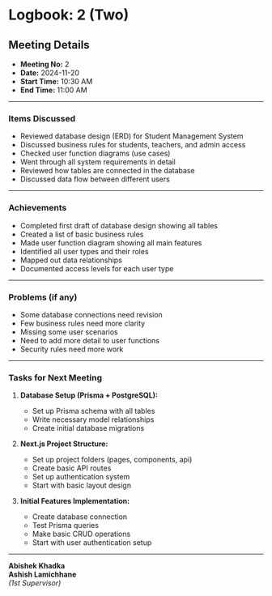 # **Logbook**: 2 (Two)

## **Meeting Details**

- **Meeting No:** 2
- **Date:** 2024-11-20
- **Start Time:** 10:30 AM
- **End Time:** 11:00 AM

---

### **Items Discussed**

- Reviewed database design (ERD) for Student Management System
- Discussed business rules for students, teachers, and admin access
- Checked user function diagrams (use cases)
- Went through all system requirements in detail
- Reviewed how tables are connected in the database
- Discussed data flow between different users

---

### **Achievements**

- Completed first draft of database design showing all tables
- Created a list of basic business rules
- Made user function diagram showing all main features
- Identified all user types and their roles
- Mapped out data relationships
- Documented access levels for each user type

---

### **Problems (if any)**

- Some database connections need revision
- Few business rules need more clarity
- Missing some user scenarios
- Need to add more detail to user functions
- Security rules need more work

---

### **Tasks for Next Meeting**

1. **Database Setup (Prisma + PostgreSQL):**

   - Set up Prisma schema with all tables
   - Write necessary model relationships
   - Create initial database migrations

2. **Next.js Project Structure:**

   - Set up project folders (pages, components, api)
   - Create basic API routes
   - Set up authentication system
   - Start with basic layout design

3. **Initial Features Implementation:**
   - Create database connection
   - Test Prisma queries
   - Make basic CRUD operations
   - Start with user authentication setup

---

**Abishek Khadka**  
**Ashish Lamichhane**  
_(1st Supervisor)_
